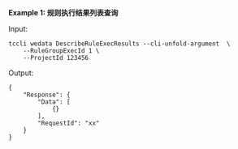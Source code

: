 **Example 1: 规则执行结果列表查询**



Input: 

```
tccli wedata DescribeRuleExecResults --cli-unfold-argument  \
    --RuleGroupExecId 1 \
    --ProjectId 123456
```

Output: 
```
{
    "Response": {
        "Data": [
            {}
        ],
        "RequestId": "xx"
    }
}
```

